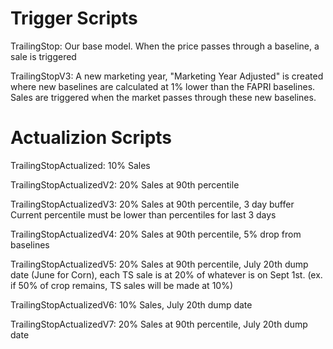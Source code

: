 # Trigger Scripts

TrailingStop: Our base model. When the price passes through a baseline, a sale is triggered
    
TrailingStopV3: A new marketing year, "Marketing Year Adjusted" is created where new baselines are calculated at 1%
    lower than the FAPRI baselines. Sales are triggered when the market passes through these new baselines.

# Actualizion Scripts

TrailingStopActualized: 10% Sales

TrailingStopActualizedV2: 20% Sales at 90th percentile

TrailingStopActualizedV3: 20% Sales at 90th percentile, 3 day buffer
    Current percentile must be lower than percentiles for last 3 days
    
TrailingStopActualizedV4: 20% Sales at 90th percentile, 5% drop from baselines

TrailingStopActualizedV5: 20% Sales at 90th percentile, July 20th dump date (June for Corn), each TS sale is at 20% of whatever 
    is on Sept 1st. (ex. if 50% of crop remains, TS sales will be made at 10%) 
    
TrailingStopActualizedV6: 10% Sales, July 20th dump date
    
TrailingStopActualizedV7: 20% Sales at 90th percentile, July 20th dump date


